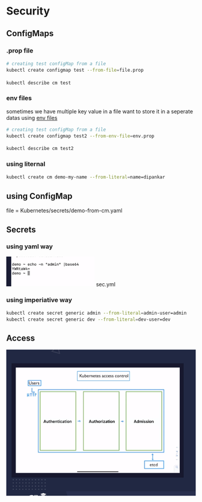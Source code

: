 # Security

## ConfigMaps

### .prop file
```bash
# creating test configMap from a file
kubectl create configmap test --from-file=file.prop

kubectl describe cm test
```

### env files
sometimes we have multiple key value in a file want to store it in a seperate datas
using [env files]()

```bash
# creating test configMap from a file
kubectl create configmap test2 --from-env-file=env.prop

kubectl describe cm test2
```

### using liternal
```bash
kubectl create cm demo-my-name --from-literal=name=dipankar
```

## using ConfigMap

file = Kubernetes/secrets/demo-from-cm.yaml

## Secrets

### using yaml way
![](./01.png)
sec.yml

### using imperiative way
```bash
kubectl create secret generic admin --from-literal=admin-user=admin
kubectl create secret generic dev --from-literal=dev-user=dev
```

## Access
![](./02.png)
